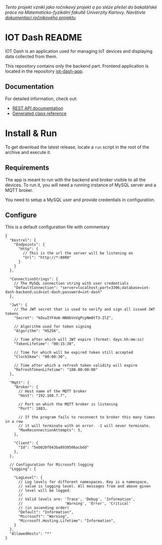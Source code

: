*Tento projekt vznikl jako ročníkový projekt a po sléze přešel do bakalářské práce na Matematicko-fyzikální fakultě Univerzity Karlovy. Navštivte [dokumentaci ročníkového projektu](https://gitlab.mff.cuni.cz/teaching/nprg045/obdrzalek/2020-21/kytka)*

# IOT Dash README
IOT Dash is an application used for managing IoT devices and displaying data collected from them.

This repository contains only the backend part. Frontend application is located in the repository [iot-dash-app](https://github.com/Muph0/iot-dash-app).

## Documentation

For detailed information, check out:
 - [REST API documentation](https://muph0.github.io/iot-dash-backend/html/rest.html)
 - [Generated class reference](https://muph0.github.io/iot-dash-backend/html/)


# Install & Run

To get download the latest release, locate a `run` script in the root of the archive and execute it.

## Requirements

The app is meant to run with the backend and broker visible to all the devices.
To run it, you will need a running instance of MySQL server and a MQTT broker.

You need to setup a MySQL user and provide credentials in configuration.

## Configure

This is a default configuration file with commentary

```jsonc
{
  "Kestrel": {
    "Endpoints": {
      "Http": {
        // This is the url the server will be listening on
        "Url": "http://*:8080"
      }
    }
  },

  "ConnectionStrings": {
    // The MySQL connection string with user credentials
    "DefaultConnection": "server=localhost;port=3306;database=iot-dash-backend;uid=iot-dash;password=iot-dash"
  },

  "Jwt": {
    // The JWT secret that is used to verify and sign all issued JWT tokens
    "Secret": "kOxuIYF4o6-NN0bVnVgPcpNm0tT3-ZlZ",

    // Algorithm used for token signing
    "Algorithm": "HS256",

    // Time after which will JWT expire (format: days.hh:mm:ss)
    "TokenLifetime": "00:15:30",

    // Time for which will be expired token still accepted
    "ClockSkew": "00:00:30",

    // Time after which a refresh token validity will expire
    "RefreshTokenLifetime": "180.00:00:00"
  },

  "Mqtt": {
    "Broker": {
      // Host name of the MQTT broker
      "Host": "192.168.7.7",

      // Port on which the MQTT broker is listening
      "Port": 1883,

      // If the program fails to reconnect to broker this many times in a row
      // it will terminate with an error. -1 will never terminate.
      "MaxReconnectionAttempts": 5,
    },

    "Client": {
      "Id": "5eb020f043ba8930506acbdd"
    },
  },

  // Configuration for Microsoft logging
  "Logging": {

    "LogLevel": {
      // Log levels for different namespaces. Key is a namespace,
      // value is logging level. All messages from and above given
      // level will be logged.
      //
      // Valid levels are: 'Trace', 'Debug', 'Information',
      //                   'Warning', 'Error', 'Critical'
      // (in ascending order)
      "Default": "Information",
      "Microsoft": "Warning",
      "Microsoft.Hosting.Lifetime": "Information",
    }
  },
  "AllowedHosts": "*"
}

```

